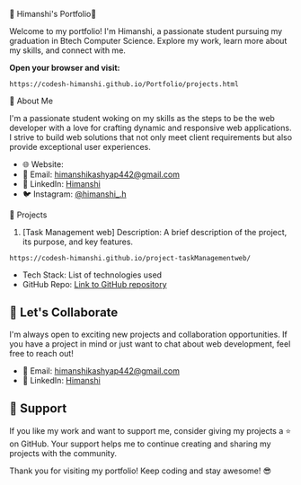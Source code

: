 🌟 Himanshi's Portfolio🌟

Welcome to my portfolio! I'm Himanshi, a passionate student pursuing my graduation in Btech Computer Science. 
Explore my work, learn more about my skills, and connect with me.

**Open your browser and visit:**
   ```
   https://codesh-himanshi.github.io/Portfolio/projects.html
   ```

🚀 About Me

I'm a passionate student woking on my skills as the steps to be the web developer with a love for crafting dynamic and responsive web applications. 
I strive to build web solutions that not only meet client requirements but also provide exceptional user experiences.

- 🌐 Website: 
- 📧 Email: himanshikashyap442@gmail.com
- 💼 LinkedIn: [Himanshi](https://www.linkedin.com/in/442-himanshi/)
- 🐦 Instagram: [@himanshi_.h](https://www.instagram.com/himanshi_.h_/?hl=en)

 📂 Projects

 1. [Task Management web]
 Description: A brief description of the project, its purpose, and key features.
   ```
   https://codesh-himanshi.github.io/project-taskManagementweb/
   ```

- Tech Stack: List of technologies used
- GitHub Repo: [Link to GitHub repository](https://github.com/codesH-himanshi/project-taskManagementweb)

## 🌱 Let's Collaborate

I'm always open to exciting new projects and collaboration opportunities. If you have a project in mind or just want to chat about web development, feel free to reach out!

- 📧 Email: himanshikashyap442@gmail.com
- 💼 LinkedIn: [Himanshi](https://www.linkedin.com/in/442-himanshi/)

## 🙌 Support

If you like my work and want to support me, consider giving my projects a ⭐ on GitHub. Your support helps me to continue creating and sharing my projects with the community.

Thank you for visiting my portfolio!
Keep coding and stay awesome! 😎
